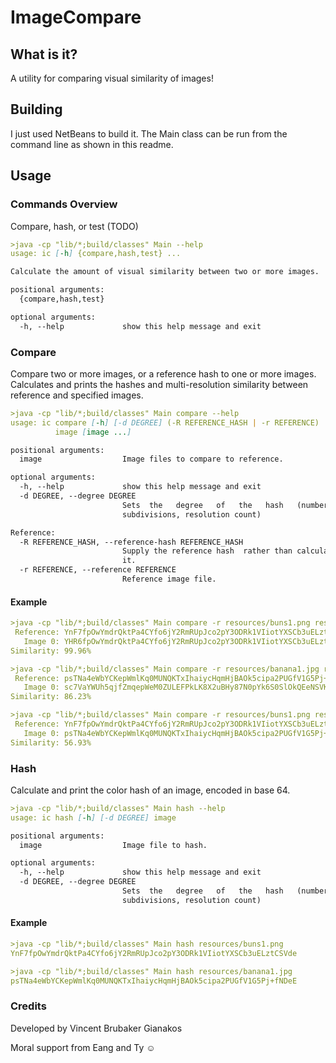 ImageCompare
=====

What is it?
-----

A utility for comparing visual similarity of images!

Building
-----

I just used NetBeans to build it. The Main class can be run from the command line as shown in this readme.

Usage
-----

### Commands Overview

Compare, hash, or test (TODO)

```markdown
>java -cp "lib/*;build/classes" Main --help
usage: ic [-h] {compare,hash,test} ...

Calculate the amount of visual similarity between two or more images.

positional arguments:
  {compare,hash,test}

optional arguments:
  -h, --help             show this help message and exit
```

### Compare

Compare two or more images, or a reference hash to one or more images.
Calculates and prints the hashes and multi-resolution similarity between reference and specified images.

```markdown
>java -cp "lib/*;build/classes" Main compare --help
usage: ic compare [-h] [-d DEGREE] (-R REFERENCE_HASH | -r REFERENCE)
          image [image ...]

positional arguments:
  image                  Image files to compare to reference.

optional arguments:
  -h, --help             show this help message and exit
  -d DEGREE, --degree DEGREE
                         Sets  the   degree   of   the   hash   (number  of
                         subdivisions, resolution count)

Reference:
  -R REFERENCE_HASH, --reference-hash REFERENCE_HASH
                         Supply the reference hash  rather than calculating
                         it.
  -r REFERENCE, --reference REFERENCE
                         Reference image file.
```

#### Example

```markdown
>java -cp "lib/*;build/classes" Main compare -r resources/buns1.png resources/buns2.png
 Reference: YnF7fpOwYmdrQktPa4CYfo6jY2RmRUpJco2pY3ODRk1VIiotYXSCb3uELztCSVde
   Image 0: YHR6fpOwYmdrQktPa4CYfo6jY2RmRUpJco2pY3ODRk1VIiotYXSCb3uELztCSVde
Similarity: 99.96%

>java -cp "lib/*;build/classes" Main compare -r resources/banana1.jpg resources/banana2.jpg
 Reference: psTNa4eWbYCKepWmlKq0MUNQKTxIhaiycHqmHjBAOk5cipa2PUGfV1G5Pj+fNDeE
   Image 0: sc7VaYWUh5qjfZmqepWeM0ZULEFPkLK8X2uBHy87N0pYk6S0SlOkQEeNSVKWUVWl
Similarity: 86.23%

>java -cp "lib/*;build/classes" Main compare -r resources/buns1.png resources/banana1.jpg
 Reference: YnF7fpOwYmdrQktPa4CYfo6jY2RmRUpJco2pY3ODRk1VIiotYXSCb3uELztCSVde
   Image 0: psTNa4eWbYCKepWmlKq0MUNQKTxIhaiycHqmHjBAOk5cipa2PUGfV1G5Pj+fNDeE
Similarity: 56.93%
```

### Hash

Calculate and print the color hash of an image, encoded in base 64.

```markdown
>java -cp "lib/*;build/classes" Main hash --help
usage: ic hash [-h] [-d DEGREE] image

positional arguments:
  image                  Image file to hash.

optional arguments:
  -h, --help             show this help message and exit
  -d DEGREE, --degree DEGREE
                         Sets  the   degree   of   the   hash   (number  of
                         subdivisions, resolution count)
```

#### Example
```markdown
>java -cp "lib/*;build/classes" Main hash resources/buns1.png
YnF7fpOwYmdrQktPa4CYfo6jY2RmRUpJco2pY3ODRk1VIiotYXSCb3uELztCSVde

>java -cp "lib/*;build/classes" Main hash resources/banana1.jpg
psTNa4eWbYCKepWmlKq0MUNQKTxIhaiycHqmHjBAOk5cipa2PUGfV1G5Pj+fNDeE
```

### Credits

Developed by Vincent Brubaker Gianakos

Moral support from Eang and Ty ☺